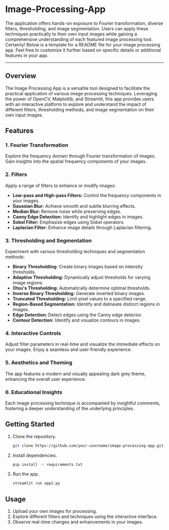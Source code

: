 # Image-Processing-App
The application offers hands-on exposure to Fourier transformation, diverse filters, thresholding, and image segmentation. Users can apply these techniques practically to their own input images while gaining a comprehensive understanding of each featured image processing tool.
Certainly! Below is a template for a README file for your image processing app. Feel free to customize it further based on specific details or additional features in your app.

---

## Overview

The Image Processing App is a versatile tool designed to facilitate the practical application of various image processing techniques. Leveraging the power of OpenCV, Matplotlib, and Streamlit, this app provides users with an interactive platform to explore and understand the impact of different filters, thresholding methods, and image segmentation on their own input images.

## Features

### 1. Fourier Transformation

Explore the frequency domain through Fourier transformation of images. Gain insights into the spatial frequency components of your images.

### 2. Filters

Apply a range of filters to enhance or modify images:
- **Low-pass and High-pass Filters:** Control the frequency components in your images.
- **Gaussian Blur:** Achieve smooth and subtle blurring effects.
- **Median Blur:** Remove noise while preserving edges.
- **Canny Edge Detection:** Identify and highlight edges in images.
- **Sobel Filter:** Emphasize edges using Sobel operators.
- **Laplacian Filter:** Enhance image details through Laplacian filtering.

### 3. Thresholding and Segmentation

Experiment with various thresholding techniques and segmentation methods:
- **Binary Thresholding:** Create binary images based on intensity thresholds.
- **Adaptive Thresholding:** Dynamically adjust thresholds for varying image regions.
- **Otsu's Thresholding:** Automatically determine optimal thresholds.
- **Inverse Binary Thresholding:** Generate inverted binary images.
- **Truncated Thresholding:** Limit pixel values to a specified range.
- **Region-Based Segmentation:** Identify and delineate distinct regions in images.
- **Edge Detection:** Detect edges using the Canny edge detector.
- **Contour Detection:** Identify and visualize contours in images.

### 4. Interactive Controls

Adjust filter parameters in real-time and visualize the immediate effects on your images. Enjoy a seamless and user-friendly experience.

### 5. Aesthetics and Theming

The app features a modern and visually appealing dark grey theme, enhancing the overall user experience.

### 6. Educational Insights

Each image processing technique is accompanied by insightful comments, fostering a deeper understanding of the underlying principles.

## Getting Started

1. Clone the repository.
   ```bash
   git clone https://github.com/your-username/image-processing-app.git
   ```

2. Install dependencies.
   ```bash
   pip install -r requirements.txt
   ```

3. Run the app.
   ```bash
   streamlit run app2.py
   ```

## Usage

1. Upload your own images for processing.
2. Explore different filters and techniques using the interactive interface.
3. Observe real-time changes and enhancements in your images.
